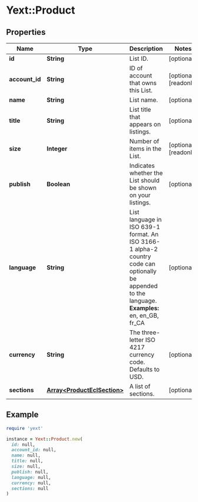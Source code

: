 # Yext::Product

## Properties

| Name | Type | Description | Notes |
| ---- | ---- | ----------- | ----- |
| **id** | **String** | List ID. | [optional] |
| **account_id** | **String** | ID of account that owns this List. | [optional][readonly] |
| **name** | **String** | List name. | [optional] |
| **title** | **String** | List title that appears on listings. | [optional] |
| **size** | **Integer** | Number of items in the List. | [optional][readonly] |
| **publish** | **Boolean** | Indicates whether the List should be shown on your listings. | [optional] |
| **language** | **String** | List language in ISO 639-1 format. An ISO 3166-1 alpha-2 country code can optionally be appended to the language.  **Examples:** en, en_GB, fr_CA  | [optional] |
| **currency** | **String** | The three-letter ISO 4217 currency code. Defaults to USD. | [optional] |
| **sections** | [**Array&lt;ProductEclSection&gt;**](ProductEclSection.md) | A list of sections. | [optional] |

## Example

```ruby
require 'yext'

instance = Yext::Product.new(
  id: null,
  account_id: null,
  name: null,
  title: null,
  size: null,
  publish: null,
  language: null,
  currency: null,
  sections: null
)
```

